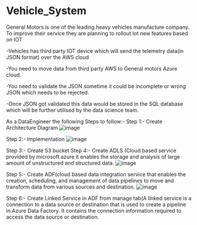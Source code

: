 # Vehicle_System

General Motors is one of the leading heavy vehicles manufacture company. To improve their service they are planning to rollout lot new features based on IOT

-Vehicles has third party IOT device which will send the telemetry data(in JSON format) over the AWS cloud

-You need to move data from third party AWS to General motors Azure cloud.

-You need to validate the JSON sometime it could be incomplete or wrong JSON which needs to be rejected.

-Once JSON got validated this data would be stored in the SQL database which will be further utilised by the data science team.

As a DataEngineer the following Steps to follow:-
Step 1:- Create Architecture Diagram
![image](https://github.com/utsavsingh22/Vehicle_System/assets/60449352/fda60646-6239-4dbf-a901-96060db26831)

Step 2:- Implementation
![image](https://github.com/utsavsingh22/Vehicle_System/assets/60449352/04d83887-ccca-4c4b-84b2-8786e03a1de5)

Step 3:- Create S3 bucket
Step 4:- Create ADLS (Cloud based service provided by microsoft azure it enables the storage and analysis of large amount of unstructured and structured data.
![image](https://github.com/utsavsingh22/Vehicle_System/assets/60449352/f36d646f-0fca-4f58-987b-3396907b2299)

Step 5:- Create ADF(cloud based data integration service that enables the creation, scheduling, and management of data pipelines to move and transform data from various sources and destination.
![image](https://github.com/utsavsingh22/Vehicle_System/assets/60449352/503dabb0-b6b3-4643-a6f6-375a0430a549)

Step 6:- Create Linked Service in ADF from manage tab(A linked service is a connection to a data source or destination that is used to create a pipeline in Azure Data Factory. It contains the connection information required to access the data source or destination.
